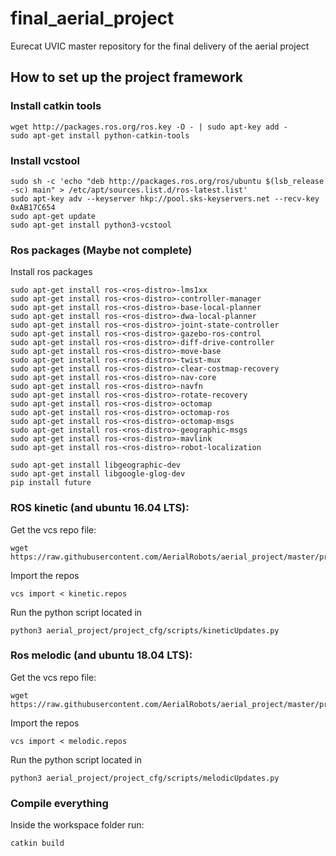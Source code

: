 
# final_aerial_project
Eurecat UVIC master repository for the final delivery of the aerial project



## How to set up the project framework

### Install catkin tools

    wget http://packages.ros.org/ros.key -O - | sudo apt-key add -
    sudo apt-get install python-catkin-tools

### Install vcstool

    sudo sh -c 'echo "deb http://packages.ros.org/ros/ubuntu $(lsb_release -sc) main" > /etc/apt/sources.list.d/ros-latest.list'
    sudo apt-key adv --keyserver hkp://pool.sks-keyservers.net --recv-key 0xAB17C654
    sudo apt-get update
    sudo apt-get install python3-vcstool


### Ros packages (Maybe not complete)
Install ros packages

    sudo apt-get install ros-<ros-distro>-lms1xx
    sudo apt-get install ros-<ros-distro>-controller-manager
    sudo apt-get install ros-<ros-distro>-base-local-planner
    sudo apt-get install ros-<ros-distro>-dwa-local-planner
    sudo apt-get install ros-<ros-distro>-joint-state-controller
    sudo apt-get install ros-<ros-distro>-gazebo-ros-control
    sudo apt-get install ros-<ros-distro>-diff-drive-controller
    sudo apt-get install ros-<ros-distro>-move-base
    sudo apt-get install ros-<ros-distro>-twist-mux
    sudo apt-get install ros-<ros-distro>-clear-costmap-recovery
    sudo apt-get install ros-<ros-distro>-nav-core
    sudo apt-get install ros-<ros-distro>-navfn
    sudo apt-get install ros-<ros-distro>-rotate-recovery
    sudo apt-get install ros-<ros-distro>-octomap
    sudo apt-get install ros-<ros-distro>-octomap-ros
    sudo apt-get install ros-<ros-distro>-octomap-msgs
    sudo apt-get install ros-<ros-distro>-geographic-msgs
    sudo apt-get install ros-<ros-distro>-mavlink
    sudo apt-get install ros-<ros-distro>-robot-localization
    
    sudo apt-get install libgeographic-dev
    sudo apt-get install libgoogle-glog-dev
    pip install future


###  ROS kinetic (and ubuntu 16.04 LTS):

Get the vcs repo file:

    wget https://raw.githubusercontent.com/AerialRobots/aerial_project/master/project_cfg/vcsFiles/kinetic.repos

Import the repos

    vcs import < kinetic.repos

Run the python script located in 

    python3 aerial_project/project_cfg/scripts/kineticUpdates.py


### Ros melodic (and ubuntu 18.04 LTS):

Get the vcs repo file:

    wget https://raw.githubusercontent.com/AerialRobots/aerial_project/master/project_cfg/vcsFiles/melodic.repos

Import the repos

    vcs import < melodic.repos

Run the python script located in 

    python3 aerial_project/project_cfg/scripts/melodicUpdates.py

### Compile everything

Inside the workspace folder run:

    catkin build






